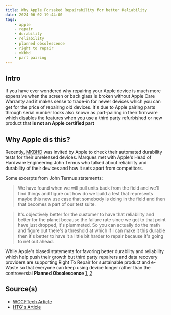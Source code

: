 ```yaml
---
title: Why Apple Forsaked Repairability for better Reliability
date: 2024-06-02 19:44:00
tags:
    - apple
    - repair
    - durability
    - reliability
    - planned obsolescence
    - right to repair
    - mkbhd
    - part pairing
---
```

## Intro

If you have ever wondered why repairing your Apple device is much more expensive when the screen or back glass is broken without Apple Care Warranty and it makes sense to trade-in for newer devices which you can get for the price of repairing old devices. <!-- more -->It\'s due to Apple pairing parts through serial number locks also known as part-pairing in their firmware which disables the features when you use a third party refurbished or new product that **is not an Apple certified part**

## Why Apple dis this?

Recently, [MKBHD][def] was invited by Apple to check their automated durability tests for their unreleased devices. Marques met with Apple\'s Head of Hardware Engineering John Ternus who talked about reliability and durability of their devices and how it sets apart from competitors.

Some excerpts from John Termus statements:

> We have found when we will pull units back from the field and we\'ll find things and figure out how do we build a test that represents maybe this new use case that somebody is doing in the field and then that becomes a part of our test suite.

> It\'s objectively better for the customer to have that reliability and better for the planet because the failure rate since we got to that point have just dropped, it\'s plummeted. So you can actually do the math and figure out there\'s a threshold at which if I can make it this durable then it\'s better to have it a little bit harder to repair because it\'s going to net out ahead.

While Apple's biased statements for favoring better durability and reliability which help push their growth but third party repairers and data recovery providers are supporting Right To Repair for sustainable product and e-Waste so that everyone can keep using device longer rather than the controversial **Planned Obsolescence** [1][def2], [2][def3]

## Source(s)

- [WCCFTech Article][def4]
- [HTG's Article][def5]

[def]: https://x.com/MKBHD/status/1795826687630065846
[def2]: https://www.bbc.com/news/technology-51706635
[def3]: https://www.howtogeek.com/731791/what-is-planned-obsolescence-and-how-does-it-affect-my-devices/
[def4]: https://wccftech.com/apple-ditches-repairability-in-favor-of-durability/
[def5]: https://www.howtogeek.com/731791/what-is-planned-obsolescence-and-how-does-it-affect-my-devices/